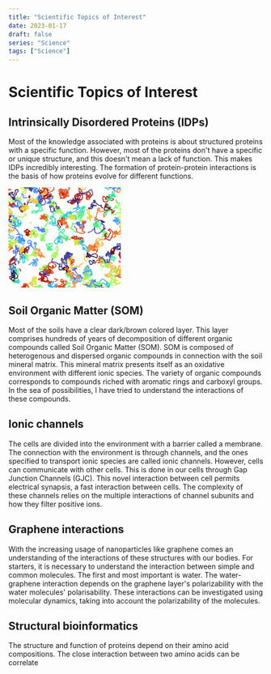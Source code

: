 ```yaml
---
title: "Scientific Topics of Interest"
date: 2023-01-17
draft: false
series: "Science"
tags: ["Science"]
---
```


# Scientific Topics of Interest

## Intrinsically Disordered Proteins (IDPs)

Most of the knowledge associated with proteins is about structured proteins with a specific function. However, most of the proteins don't have a specific or unique structure, and this doesn't mean a lack of function. This makes IDPs incredibly interesting. The formation of protein-protein interactions is the basis of how proteins evolve for different functions. 

![Alt Text](/images/idps.gif)

## Soil Organic Matter (SOM)

Most of the soils have a clear dark/brown colored layer. This layer comprises hundreds of years of decomposition of different organic compounds called Soil Organic Matter (SOM). SOM is composed of heterogenous and dispersed organic compounds in connection with the soil mineral matrix. This mineral matrix presents itself as an oxidative environment with different ionic species. The variety of organic compounds corresponds to compounds riched with aromatic rings and carboxyl groups. In the sea of possibilities, I have tried to understand the interactions of these compounds.

## Ionic channels

The cells are divided into the environment with a barrier called a membrane. The connection with the environment is through channels, and the ones specified to transport ionic species are called ionic channels. However, cells can communicate with other cells. This is done in our cells through Gap Junction Channels (GJC). This novel interaction between cell permits electrical synapsis, a fast interaction between cells. The complexity of these channels relies on the multiple interactions of channel subunits and how they filter positive ions.

## Graphene interactions

With the increasing usage of nanoparticles like graphene comes an understanding of the interactions of these structures with our bodies. For starters, it is necessary to understand the interaction between simple and common molecules. The first and most important is water. The water-graphene interaction depends on the graphene layer's polarizability with the water molecules' polarisability. These interactions can be investigated using molecular dynamics, taking into account the polarizability of the molecules.

## Structural bioinformatics

The structure and function of proteins depend on their amino acid compositions. The close interaction between two amino acids can be correlate
